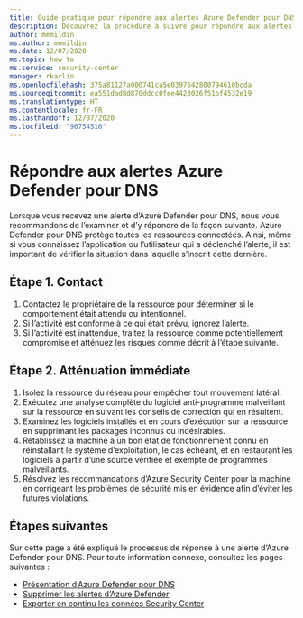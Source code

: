 ```yaml
---
title: Guide pratique pour répondre aux alertes Azure Defender pour DNS
description: Découvrez la procédure à suivre pour répondre aux alertes d’Azure Defender pour DNS.
author: memildin
ms.author: memildin
ms.date: 12/07/2020
ms.topic: how-to
ms.service: security-center
manager: rkarlin
ms.openlocfilehash: 375a81127a000741ca5e0397642800794610bcda
ms.sourcegitcommit: ea551dad8d870ddcc0fee4423026f51bf4532e19
ms.translationtype: HT
ms.contentlocale: fr-FR
ms.lasthandoff: 12/07/2020
ms.locfileid: "96754510"
---
```

# <a name="respond-to-azure-defender-for-dns-alerts"></a>Répondre aux alertes Azure Defender pour DNS

Lorsque vous recevez une alerte d’Azure Defender pour DNS, nous vous recommandons de l’examiner et d’y répondre de la façon suivante. Azure Defender pour DNS protège toutes les ressources connectées. Ainsi, même si vous connaissez l’application ou l’utilisateur qui a déclenché l’alerte, il est important de vérifier la situation dans laquelle s’inscrit cette dernière.  


## <a name="step-1-contact"></a>Étape 1. Contact

1. Contactez le propriétaire de la ressource pour déterminer si le comportement était attendu ou intentionnel.
1. Si l’activité est conforme à ce qui était prévu, ignorez l’alerte.
1. Si l’activité est inattendue, traitez la ressource comme potentiellement compromise et atténuez les risques comme décrit à l’étape suivante.

## <a name="step-2-immediate-mitigation"></a>Étape 2. Atténuation immédiate 

1. Isolez la ressource du réseau pour empêcher tout mouvement latéral.
1. Exécutez une analyse complète du logiciel anti-programme malveillant sur la ressource en suivant les conseils de correction qui en résultent.
1. Examinez les logiciels installés et en cours d’exécution sur la ressource en supprimant les packages inconnus ou indésirables.
1. Rétablissez la machine à un bon état de fonctionnement connu en réinstallant le système d’exploitation, le cas échéant, et en restaurant les logiciels à partir d’une source vérifiée et exempte de programmes malveillants.
1. Résolvez les recommandations d’Azure Security Center pour la machine en corrigeant les problèmes de sécurité mis en évidence afin d’éviter les futures violations.


## <a name="next-steps"></a>Étapes suivantes

Sur cette page a été expliqué le processus de réponse à une alerte d’Azure Defender pour DNS. Pour toute information connexe, consultez les pages suivantes :

- [Présentation d’Azure Defender pour DNS](defender-for-dns-introduction.md)
- [Supprimer les alertes d’Azure Defender](alerts-suppression-rules.md)
- [Exporter en continu les données Security Center](continuous-export.md)